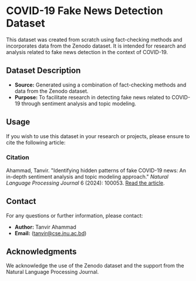 # COVID-19 Fake News Detection Dataset

This dataset was created from scratch using fact-checking methods and incorporates data from the Zenodo dataset. It is intended for research and analysis related to fake news detection in the context of COVID-19.

## Dataset Description

- **Source:** Generated using a combination of fact-checking methods and data from the Zenodo dataset.
- **Purpose:** To facilitate research in detecting fake news related to COVID-19 through sentiment analysis and topic modeling.

## Usage

If you wish to use this dataset in your research or projects, please ensure to cite the following article:

### Citation

Ahammad, Tanvir. "Identifying hidden patterns of fake COVID-19 news: An in-depth sentiment analysis and topic modeling approach." *Natural Language Processing Journal* 6 (2024): 100053. [Read the article](https://www.sciencedirect.com/science/article/pii/S2949719124000013).



## Contact

For any questions or further information, please contact:

- **Author:** Tanvir Ahammad
- **Email:** (tanvir@cse.jnu.ac.bd)

## Acknowledgments

We acknowledge the use of the Zenodo dataset and the support from the Natural Language Processing Journal.

